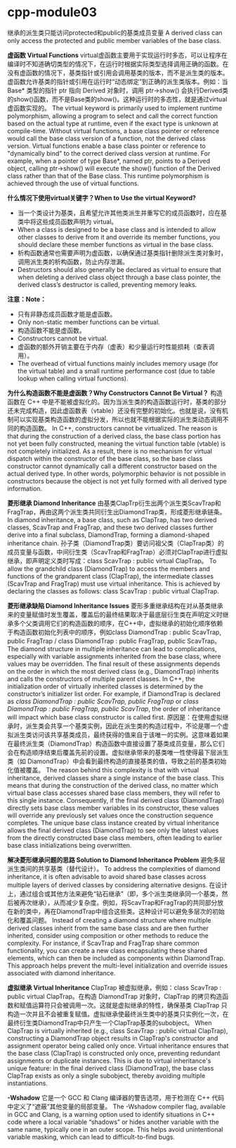 # cpp-module03

继承的派生类只能访问protected和public的基类成员变量
A derived class can only access the protected and public member variables of the base class.

**虚函数 Virtual Functions**
virtual虚函数主要用于实现运行时多态，可以让程序在编译时不知道确切类型的情况下，在运行时根据实际类型选择调用正确的函数。在没有虚函数的情况下，基类指针或引用会调用基类的版本，而不是派生类的版本。虚函数允许基类的指针或引用在运行时“动态绑定”到正确的派生类版本。例如：当 Base* 类型的指针 ptr 指向 Derived 对象时，调用 ptr->show() 会执行Derived类的show()函数，而不是Base类的show()。这种运行时的多态性，就是通过virtual虚函数实现的。
The virtual keyword is primarily used to implement runtime polymorphism, allowing a program to select and call the correct function based on the actual type at runtime, even if the exact type is unknown at compile-time. Without virtual functions, a base class pointer or reference would call the base class version of a function, not the derived class version. Virtual functions enable a base class pointer or reference to "dynamically bind" to the correct derived class version at runtime. For example, when a pointer of type Base*, named ptr, points to a Derived object, calling ptr->show() will execute the show() function of the Derived class rather than that of the Base class. This runtime polymorphism is achieved through the use of virtual functions.

**什么情况下使用virtual关键字？When to Use the virtual Keyword?**
+ 当一个类设计为基类，且希望允许其他类派生并重写它的成员函数时，应在基类中将这些成员函数声明为 virtual。
+ When a class is designed to be a base class and is intended to allow other classes to derive from it and override its member functions, you should declare these member functions as virtual in the base class.
+ 析构函数通常也需要声明为虚函数，以确保通过基类指针删除派生类对象时，调用派生类的析构函数，防止内存泄漏。
+ Destructors should also generally be declared as virtual to ensure that when deleting a derived class object through a base class pointer, the derived class’s destructor is called, preventing memory leaks.

**注意：Note：**
+ 只有非静态成员函数才能是虚函数。
+ Only non-static member functions can be virtual.
+ 构造函数不能是虚函数。
+ Constructors cannot be virtual.
+ 虚函数的额外开销主要在于内存（虚表）和少量运行时性能损耗（查表调用）。
+ The overhead of virtual functions mainly includes memory usage (for the virtual table) and a small runtime performance cost (due to table lookup when calling virtual functions).

**为什么构造函数不能是虚函数？Why Constructors Cannot Be Virtual？**
构造函数在 C++ 中是不能被虚拟化的。因为当派生类的构造函数运行时，基类的部分还未完成构造，因此虚函数表（vtable）还没有完整的初始化。也就是说，没有机制可以实现基类构造函数的虚拟分发，所以也就不能根据实际的派生类动态调用不同的构造函数。
In C++, constructors cannot be virtualized. The reason is that during the construction of a derived class, the base class portion has not yet been fully constructed, meaning the virtual function table (vtable) is not completely initialized. As a result, there is no mechanism for virtual dispatch within the constructor of the base class, so the base class constructor cannot dynamically call a different constructor based on the actual derived type. In other words, polymorphic behavior is not possible in constructors because the object is not yet fully formed with all derived type information.

**菱形继承 Diamond Inheritance**
由基类ClapTrp衍生出两个派生类ScavTrap和FragTrap，再由这两个派生类共同衍生出DiamondTrap类，形成菱形继承链条。
In diamond inheritance, a base class, such as ClapTrap, has two derived classes, ScavTrap and FragTrap, and these two derived classes further derive into a final subclass, DiamondTrap, forming a diamond-shaped inheritance chain.
孙子类（DiamondTrap类）要访问祖父类（ClapTrap类）的成员变量与函数，中间衍生类（ScavTrap和FragTrap）必须对ClapTrap进行虚拟继承，即声明定义类时写成：class ScavTrap : public virtual ClapTrap。
To allow the grandchild class (DiamondTrap) to access the members and functions of the grandparent class (ClapTrap), the intermediate classes (ScavTrap and FragTrap) must use virtual inheritance. This is achieved by declaring the classes as follows: class ScavTrap : public virtual ClapTrap.

**菱形继承缺陷 Diamond Inheritance Issues**
菱形多重继承结构在对从基类继承来的变量赋值时发生覆盖，覆盖后的最终结果取决于最底层衍生类在声明定义时继承多个父类调用它们的构造函数的顺序，在C++中，虚拟继承的初始化顺序依赖于构造函数初始化列表中的顺序，例如class DiamondTrap : public ScavTrap, public FragTrap / class DiamondTrap : public FragTrap, public ScavTrap。
The diamond structure in multiple inheritance can lead to complications, especially with variable assignments inherited from the base class, where values may be overridden. The final result of these assignments depends on the order in which the most derived class (e.g., DiamondTrap) inherits and calls the constructors of multiple parent classes. In C++, the initialization order of virtually inherited classes is determined by the constructor’s initializer list order. For example, if DiamondTrap is declared as *class DiamondTrap : public ScavTrap, public FragTrap* or *class DiamondTrap : public FragTrap, public ScavTrap*, the order of inheritance will impact which base class constructor is called first.
原因是：在使用虚拟继承时，派生类会共享一个基类实例，因此在派生类的构造过程中，不论是哪一个虚拟派生类访问该共享基类成员，最终获得的值来自于该唯一的实例。这意味着如果在最终派生类（DiamondTrap）构造函数中直接设置了基类成员变量，那么它们会在构造顺序结束后覆盖先前的设置。虚拟继承带来的基类唯一性使得最下层派生类（如 DiamondTrap）中会看到最终构造的直接基类的值，导致之前的基类初始化值被覆盖。
The reason behind this complexity is that with virtual inheritance, derived classes share a single instance of the base class. This means that during the construction of the derived class, no matter which virtual base class accesses shared base class members, they will refer to this single instance. Consequently, if the final derived class (DiamondTrap) directly sets base class member variables in its constructor, these values will override any previously set values once the construction sequence completes. The unique base class instance created by virtual inheritance allows the final derived class (DiamondTrap) to see only the latest values from the directly constructed base class members, often leading to earlier base class initializations being overwritten.

**解决菱形继承问题的思路 Solution to Diamond Inheritance Problem**
避免多层派生类间的共享基类（替代设计）。
To address the complexities of diamond inheritance, it is often advisable to avoid shared base classes across multiple layers of derived classes by considering alternative designs.
在设计上，通过组合或其他方法来避免“钻石继承”（即，多个派生类继承同一个基类，然后被再次继承），从而减少复杂度。例如，将ScavTrap和FragTrap的共同部分放在新的类中，再在DiamondTrap中组合这些类。这种设计可以避免多层次的初始化和覆盖问题。
Instead of creating a diamond structure where multiple derived classes inherit from the same base class and are then further inherited, consider using composition or other methods to reduce the complexity. For instance, if ScavTrap and FragTrap share common functionality, you can create a new class encapsulating these shared elements, which can then be included as components within DiamondTrap. This approach helps prevent the multi-level initialization and override issues associated with diamond inheritance.

**虚拟继承 Virtual Inheritance**
ClapTrap 被虚拟继承，例如：class ScavTrap : public virtual ClapTrap。在构造 DiamondTrap 对象时，ClapTrap 的拷贝构造函数和赋值运算符只会被调用一次。这就是虚拟继承的特性，确保基类 ClapTrap 只构造一次并且不会被重复赋值。虚拟继承使最终派生类中的基类只实例化一次，在最终衍生类DiamondTrap中只产生一个ClapTrap基类的subobject。
When ClapTrap is virtually inherited (e.g., class ScavTrap : public virtual ClapTrap), constructing a DiamondTrap object results in ClapTrap's constructor and assignment operator being called only once. Virtual inheritance ensures that the base class (ClapTrap) is constructed only once, preventing redundant assignments or duplicate instances. This is due to virtual inheritance's unique feature: in the final derived class (DiamondTrap), the base class ClapTrap exists as only a single subobject, thereby avoiding multiple instantiations.

**-Wshadow** 
它是一个 GCC 和 Clang 编译器的警告选项，用于检测在 C++ 代码中定义了“遮蔽”其他变量的局部变量。
The -Wshadow compiler flag, available in GCC and Clang, is a warning option used to identify situations in C++ code where a local variable “shadows” or hides another variable with the same name, typically one in an outer scope. This helps avoid unintentional variable masking, which can lead to difficult-to-find bugs.
